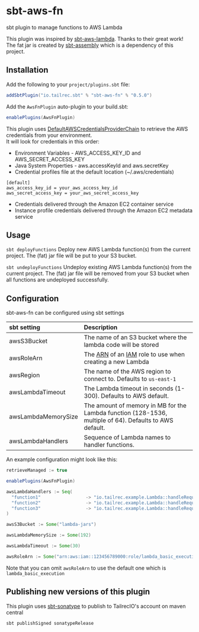 # sbt-aws-fn

sbt plugin to manage functions to AWS Lambda

This plugin was inspired by [sbt-aws-lambda](https://github.com/gilt/sbt-aws-lambda). Thanks to their great work!  
The fat jar is created by [sbt-assembly](https://github.com/sbt/sbt-assembly) which is a dependency of this project. 

Installation
------------

Add the following to your `project/plugins.sbt` file:

```scala
addSbtPlugin("io.tailrec.sbt" % "sbt-aws-fn" % "0.5.0")
```

Add the `AwsFnPlugin` auto-plugin to your build.sbt:

```scala
enablePlugins(AwsFnPlugin)
```

This plugin uses [DefaultAWSCredentialsProviderChain](http://docs.aws.amazon.com/AWSJavaSDK/latest/javadoc/com/amazonaws/auth/DefaultAWSCredentialsProviderChain.html) 
to retrieve the AWS credentials from your environment.  
It will look for credentials in this order:  
- Environment Variables - AWS_ACCESS_KEY_ID and AWS_SECRET_ACCESS_KEY
- Java System Properties - aws.accessKeyId and aws.secretKey
- Credential profiles file at the default location (~/.aws/credentials)
 ```
 [default]
aws_access_key_id = your_aws_access_key_id
aws_secret_access_key = your_aws_secret_access_key
 ```
 
- Credentials delivered through the Amazon EC2 container service
- Instance profile credentials delivered through the Amazon EC2 metadata service

Usage
-------------
`sbt deployFunctions` Deploy new AWS Lambda function(s) from the current project. The (fat) jar file will be put to your S3 bucket.

`sbt undeployFunctions` Undeploy existing AWS Lambda function(s) from the current project. The (fat) jar file will be removed from your S3 bucket when all functions are undeployed successfully.


Configuration
-------------

sbt-aws-fn can be configured using sbt settings

| sbt setting         |   Description |
|:--------------------|:--------------|
| awsS3Bucket         | The name of an S3 bucket where the lambda code will be stored |
| awsRoleArn          | The [ARN](http://docs.aws.amazon.com/general/latest/gr/aws-arns-and-namespaces.html "AWS ARN documentation") of an [IAM](https://aws.amazon.com/iam/ "AWS IAM documentation") role to use when creating a new Lambda |
| awsRegion           | The name of the AWS region to connect to. Defaults to `us-east-1` |
| awsLambdaTimeout    | The Lambda timeout in seconds (1-300). Defaults to AWS default. |
| awsLambdaMemorySize | The amount of memory in MB for the Lambda function (128-1536, multiple of 64). Defaults to AWS default. |
| awsLambdaHandlers   | Sequence of Lambda names to handler functions. |

An example configuration might look like this:

```scala
retrieveManaged := true

enablePlugins(AwsFnPlugin)

awsLambdaHandlers := Seq(
  "function1"                 -> "io.tailrec.example.Lambda::handleRequest1",
  "function2"                 -> "io.tailrec.example.Lambda::handleRequest2",
  "function3"                 -> "io.tailrec.example.Lambda::handleRequest3"
)

awsS3Bucket := Some("lambda-jars")

awsLambdaMemorySize := Some(192)

awsLambdaTimeout := Some(30)

awsRoleArn := Some("arn:aws:iam::123456789000:role/lambda_basic_execution")

```
Note that you can omit `awsRoleArn` to use the default one which is `lambda_basic_execution`


Publishing new versions of this plugin
--------------------------------------

This plugin uses [sbt-sonatype](https://github.com/xerial/sbt-sonatype) to publish to TailrecIO's account on maven central

```
sbt publishSigned sonatypeRelease
```
